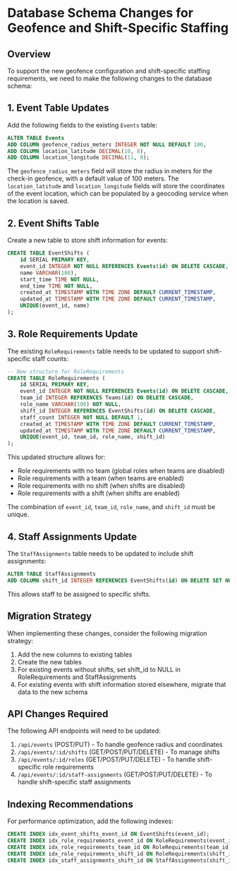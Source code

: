 # Database Schema Changes for Geofence and Shift-Specific Staffing

## Overview

To support the new geofence configuration and shift-specific staffing requirements, we need to make the following changes to the database schema:

## 1. Event Table Updates

Add the following fields to the existing `Events` table:

```sql
ALTER TABLE Events
ADD COLUMN geofence_radius_meters INTEGER NOT NULL DEFAULT 100,
ADD COLUMN location_latitude DECIMAL(10, 8),
ADD COLUMN location_longitude DECIMAL(11, 8);
```

The `geofence_radius_meters` field will store the radius in meters for the check-in geofence, with a default value of 100 meters.
The `location_latitude` and `location_longitude` fields will store the coordinates of the event location, which can be populated by a geocoding service when the location is saved.

## 2. Event Shifts Table

Create a new table to store shift information for events:

```sql
CREATE TABLE EventShifts (
    id SERIAL PRIMARY KEY,
    event_id INTEGER NOT NULL REFERENCES Events(id) ON DELETE CASCADE,
    name VARCHAR(100),
    start_time TIME NOT NULL,
    end_time TIME NOT NULL,
    created_at TIMESTAMP WITH TIME ZONE DEFAULT CURRENT_TIMESTAMP,
    updated_at TIMESTAMP WITH TIME ZONE DEFAULT CURRENT_TIMESTAMP,
    UNIQUE(event_id, name)
);
```

## 3. Role Requirements Update

The existing `RoleRequirements` table needs to be updated to support shift-specific staff counts:

```sql
-- New structure for RoleRequirements
CREATE TABLE RoleRequirements (
    id SERIAL PRIMARY KEY,
    event_id INTEGER NOT NULL REFERENCES Events(id) ON DELETE CASCADE,
    team_id INTEGER REFERENCES Teams(id) ON DELETE CASCADE,
    role_name VARCHAR(100) NOT NULL,
    shift_id INTEGER REFERENCES EventShifts(id) ON DELETE CASCADE,
    staff_count INTEGER NOT NULL DEFAULT 1,
    created_at TIMESTAMP WITH TIME ZONE DEFAULT CURRENT_TIMESTAMP,
    updated_at TIMESTAMP WITH TIME ZONE DEFAULT CURRENT_TIMESTAMP,
    UNIQUE(event_id, team_id, role_name, shift_id)
);
```

This updated structure allows for:
- Role requirements with no team (global roles when teams are disabled)
- Role requirements with a team (when teams are enabled)
- Role requirements with no shift (when shifts are disabled)
- Role requirements with a shift (when shifts are enabled)

The combination of `event_id`, `team_id`, `role_name`, and `shift_id` must be unique.

## 4. Staff Assignments Update

The `StaffAssignments` table needs to be updated to include shift assignments:

```sql
ALTER TABLE StaffAssignments
ADD COLUMN shift_id INTEGER REFERENCES EventShifts(id) ON DELETE SET NULL;
```

This allows staff to be assigned to specific shifts.

## Migration Strategy

When implementing these changes, consider the following migration strategy:

1. Add the new columns to existing tables
2. Create the new tables
3. For existing events without shifts, set shift_id to NULL in RoleRequirements and StaffAssignments
4. For existing events with shift information stored elsewhere, migrate that data to the new schema

## API Changes Required

The following API endpoints will need to be updated:

1. `/api/events` (POST/PUT) - To handle geofence radius and coordinates
2. `/api/events/:id/shifts` (GET/POST/PUT/DELETE) - To manage shifts
3. `/api/events/:id/roles` (GET/POST/PUT/DELETE) - To handle shift-specific role requirements
4. `/api/events/:id/staff-assignments` (GET/POST/PUT/DELETE) - To handle shift-specific staff assignments

## Indexing Recommendations

For performance optimization, add the following indexes:

```sql
CREATE INDEX idx_event_shifts_event_id ON EventShifts(event_id);
CREATE INDEX idx_role_requirements_event_id ON RoleRequirements(event_id);
CREATE INDEX idx_role_requirements_team_id ON RoleRequirements(team_id);
CREATE INDEX idx_role_requirements_shift_id ON RoleRequirements(shift_id);
CREATE INDEX idx_staff_assignments_shift_id ON StaffAssignments(shift_id);
``` 